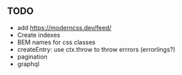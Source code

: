 ## TODO
* add https://moderncss.dev/feed/
* Create indexes
* BEM names for css classes
* createEntry: use ctx.throw to throw errrors (errorlings?)
* pagination
* graphql
